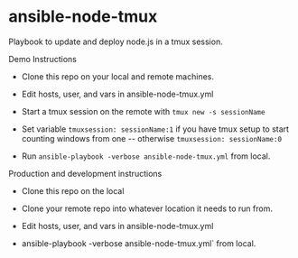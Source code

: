 ansible-node-tmux
=================

Playbook to update and deploy node.js in a tmux session.

Demo Instructions

- Clone this repo on your local and remote machines.

- Edit hosts, user, and vars in ansible-node-tmux.yml

- Start a tmux session on the remote with `tmux new -s sessionName`

- Set variable `tmuxsession: sessionName:1` if you have tmux setup to start counting windows from one -- otherwise `tmuxsession: sessionName:0`
	
- Run `ansible-playbook -verbose ansible-node-tmux.yml` from local.

Production and development instructions

- Clone this repo on the local 

- Clone your remote repo into whatever location it needs to run from.

- Edit hosts, user, and vars in ansible-node-tmux.yml

- ansible-playbook -verbose ansible-node-tmux.yml` from local.